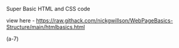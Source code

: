 Super Basic HTML and CSS code

view here - https://raw.githack.com/nickgwillson/WebPageBasics-Structure/main/htmlbasics.html

(a-7)
